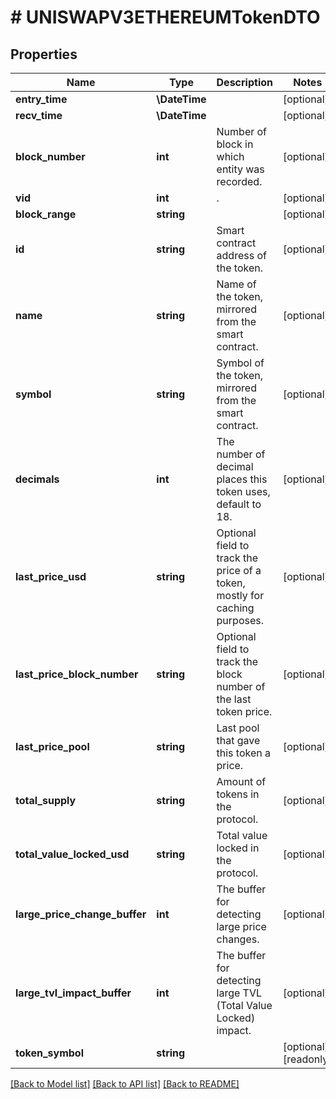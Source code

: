# # UNISWAPV3ETHEREUMTokenDTO

## Properties

Name | Type | Description | Notes
------------ | ------------- | ------------- | -------------
**entry_time** | **\DateTime** |  | [optional]
**recv_time** | **\DateTime** |  | [optional]
**block_number** | **int** | Number of block in which entity was recorded. | [optional]
**vid** | **int** | . | [optional]
**block_range** | **string** |  | [optional]
**id** | **string** | Smart contract address of the token. | [optional]
**name** | **string** | Name of the token, mirrored from the smart contract. | [optional]
**symbol** | **string** | Symbol of the token, mirrored from the smart contract. | [optional]
**decimals** | **int** | The number of decimal places this token uses, default to 18. | [optional]
**last_price_usd** | **string** | Optional field to track the price of a token, mostly for caching purposes. | [optional]
**last_price_block_number** | **string** | Optional field to track the block number of the last token price. | [optional]
**last_price_pool** | **string** | Last pool that gave this token a price. | [optional]
**total_supply** | **string** | Amount of tokens in the protocol. | [optional]
**total_value_locked_usd** | **string** | Total value locked in the protocol. | [optional]
**large_price_change_buffer** | **int** | The buffer for detecting large price changes. | [optional]
**large_tvl_impact_buffer** | **int** | The buffer for detecting large TVL (Total Value Locked) impact. | [optional]
**token_symbol** | **string** |  | [optional] [readonly]

[[Back to Model list]](../../README.md#models) [[Back to API list]](../../README.md#endpoints) [[Back to README]](../../README.md)
